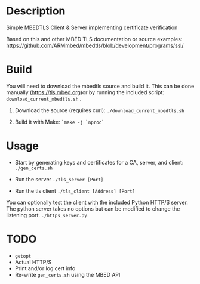 # Description
Simple MBEDTLS Client & Server implementing certificate verification

Based on this and other MBED TLS documentation or source examples:
<https://github.com/ARMmbed/mbedtls/blob/development/programs/ssl/>

# Build
You will need to download the mbedtls source and build it. This can be done 
manually (<https://tls.mbed.org>)or by running the included script:
`download_current_mbedtls.sh` .

1. Download the source (requires curl): 
`./download_current_mbedtls.sh`

4. Build it with Make: 
``` `make -j `nproc` ```

# Usage
* Start by generating keys and certificates for a CA, server, and client:
`./gen_certs.sh`

* Run the server
`./tls_server [Port]`

* Run the tls client
`./tls_client [Address] [Port]`

You can optionally test the client with the included Python HTTP/S server.
The python server takes no options but can be modified to change the listening
port.
`./https_server.py`

# TODO
* `getopt`
* Actual HTTP/S
* Print and/or log cert info
* Re-write `gen_certs.sh` using the MBED API
